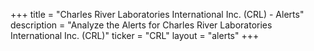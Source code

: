 +++
title = "Charles River Laboratories International Inc. (CRL) - Alerts"
description = "Analyze the Alerts for Charles River Laboratories International Inc. (CRL)"
ticker = "CRL"
layout = "alerts"
+++

